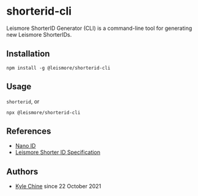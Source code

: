 # shorterid-cli

Leismore ShorterID Generator (CLI) is a command-line tool for generating new Leismore ShorterIDs.

## Installation

`npm install -g @leismore/shorterid-cli`

## Usage

`shorterid`, or

`npx @leismore/shorterid-cli`

## References

* [Nano ID](https://github.com/ai/nanoid)
* [Leismore Shorter ID Specification](https://github.com/leismore/shorterid-spec)

## Authors

* [Kyle Chine](https://www.kylechine.name) since 22 October 2021
